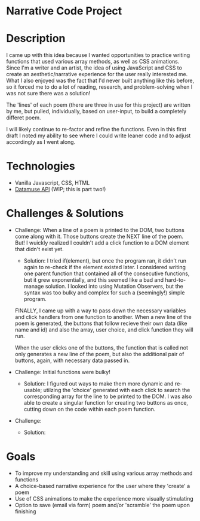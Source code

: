 # Narrative Code Project


# Description
I came up with this idea because I wanted opportunities to practice writing functions that used various array methods, as well as CSS animations. Since I'm a writer and an artist, the idea of using JavaScript and CSS to create an aesthetic/narrative experience for the user really interested me. What I also enjoyed was the fact that I'd never built anything like this before, so it forced me to do a lot of reading, research, and problem-solving when I was not sure there was a solution!

The 'lines' of each poem (there are three in use for this project) are written by me, but pulled, individually, based on user-input, to build a completely differet poem.

I will likely continue to re-factor and refine the functions. Even in this first draft I noted my ability to see where I could write leaner code and to adjust accordingly as I went along. 


# Technologies
- Vanilla Javascript, CSS, HTML
- [Datamuse API](https://www.datamuse.com/api/) (WIP; this is part two!)

# Challenges & Solutions
- Challenge: When a line of a poem is printed to the DOM, two buttons come along with it. Those buttons create the NEXT line of the poem. But! I wuickly realized I couldn't add a click function to a DOM element that didn't exist yet.
    - Solution: I tried if(element), but once the program ran, it didn't run again to re-check if the element existed later. I considered writing one parent function that contained all of the consecutive functions, but it grew exponentially, and this seemed like a bad and hard-to-manage solution. I looked into using Mutation Observers, but the syntax was too bulky and complex for such a (seemingly!) simple program. 

    FINALLY, I came up with a way to pass down the necessary variables and click handlers from one function to another. When a new line of the poem is generated, the buttons that follow recieve their own data (like name and id) and also the array, user choice, and click function they will run. 

    When the user clicks one of the buttons, the function that is called not only generates a new line of the poem, but also the additional pair of buttons, again, with necessary data passed in. 

- Challenge: Initial functions were bulky!
    - Solution: I figured out ways to make them more dynamic and re-usable; utilzing the 'choice' generated with each click to search the corresponding array for the line to be printed to the DOM. I was also able to create a singular function for creating two buttons as once, cutting down on the code within each poem function.

- Challenge: 
    - Solution: 


# Goals
- To improve my understanding and skill using various array methods and functions
- A choice-based narrative experience for the user where they 'create' a poem
- Use of CSS animations to make the experience more visually stimulating
- Option to save (email via form) poem and/or 'scramble' the poem upon finishing

